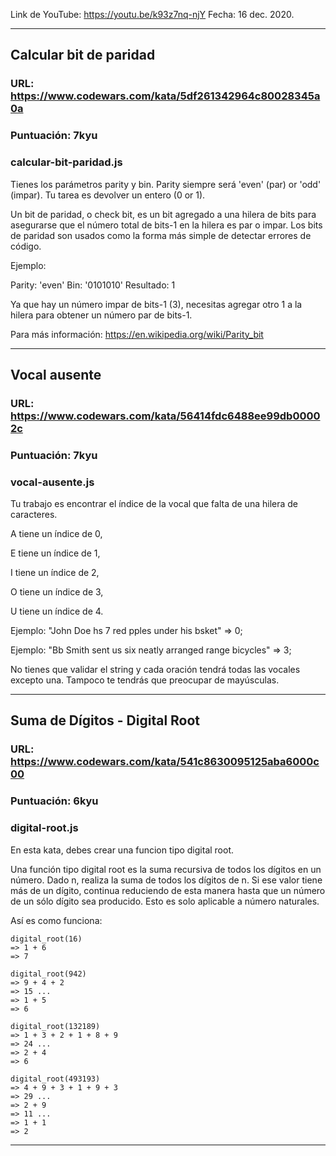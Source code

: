 Link de YouTube: https://youtu.be/k93z7nq-njY
Fecha: 16 dec. 2020.

---

## Calcular bit de paridad

### URL: https://www.codewars.com/kata/5df261342964c80028345a0a

### Puntuación: 7kyu

### calcular-bit-paridad.js

Tienes los parámetros parity y bin.
Parity siempre será 'even' (par) or 'odd' (impar).
Tu tarea es devolver un entero (0 or 1).

Un bit de paridad, o check bit, es un bit agregado a una hilera de bits para asegurarse que el número total de bits-1 en la hilera es par o impar. Los bits de paridad son usados como la forma más simple de detectar errores de código.

Ejemplo:

  Parity: 'even'
  Bin: '0101010'
  Resultado: 1

Ya que hay un número impar de bits-1 (3), necesitas agregar otro 1 a la hilera para obtener un número par de bits-1.

Para más información: https://en.wikipedia.org/wiki/Parity_bit


---


## Vocal ausente

### URL: https://www.codewars.com/kata/56414fdc6488ee99db00002c

### Puntuación: 7kyu

### vocal-ausente.js

Tu trabajo es encontrar el índice de la vocal que falta de una hilera de caracteres.

A tiene un índice de 0,

E tiene un índice de 1,

I tiene un índice de 2,

O tiene un índice de 3,

U tiene un índice de 4.

Ejemplo: "John Doe hs 7 red pples under his bsket" => 0;

Ejemplo: "Bb Smith sent us six neatly arranged range bicycles" => 3;

No tienes que validar el string y cada oración tendrá todas las vocales excepto una. Tampoco te tendrás que preocupar de mayúsculas.

---

## Suma de Dígitos - Digital Root

### URL: https://www.codewars.com/kata/541c8630095125aba6000c00

### Puntuación: 6kyu

### digital-root.js

En esta kata, debes crear una funcion tipo digital root.

Una función tipo digital root es la suma recursiva de todos los dígitos en un número. Dado n, realiza la suma de todos los dígitos de n. Si ese valor tiene más de un dígito, continua reduciendo de esta manera hasta que un número de un sólo dígito sea producido. Esto es solo aplicable a número naturales.

Así es como funciona:

```
digital_root(16)
=> 1 + 6
=> 7

digital_root(942)
=> 9 + 4 + 2
=> 15 ...
=> 1 + 5
=> 6

digital_root(132189)
=> 1 + 3 + 2 + 1 + 8 + 9
=> 24 ...
=> 2 + 4
=> 6

digital_root(493193)
=> 4 + 9 + 3 + 1 + 9 + 3
=> 29 ...
=> 2 + 9
=> 11 ...
=> 1 + 1
=> 2
```

---